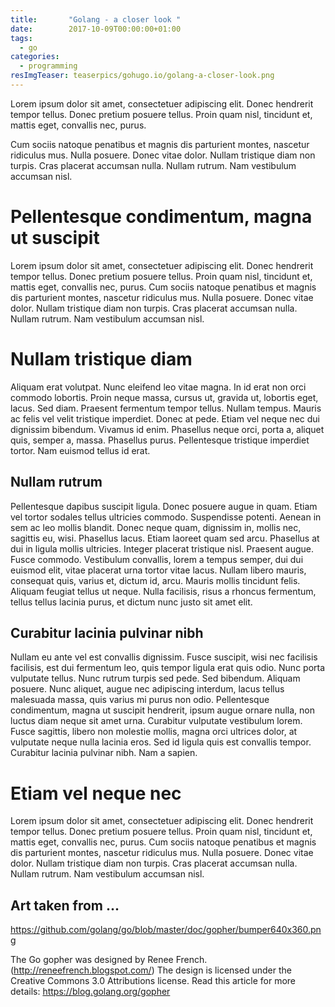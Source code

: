 ```yaml
---
title:       "Golang - a closer look "
date:        2017-10-09T00:00:00+01:00
tags:
  - go
categories:
  - programming
resImgTeaser: teaserpics/gohugo.io/golang-a-closer-look.png
---
```


Lorem ipsum dolor sit amet, consectetuer adipiscing elit. Donec
hendrerit tempor tellus. Donec pretium posuere tellus. Proin quam
nisl, tincidunt et, mattis eget, convallis nec, purus. 

Cum sociis natoque penatibus et magnis dis parturient montes, nascetur
ridiculus mus. Nulla posuere. Donec vitae dolor. Nullam tristique diam
non turpis. Cras placerat accumsan nulla. Nullam rutrum. Nam
vestibulum accumsan nisl.

<!--more-->

# Pellentesque condimentum, magna ut suscipit
Lorem ipsum dolor sit amet, consectetuer adipiscing elit. Donec
hendrerit tempor tellus. Donec pretium posuere tellus. Proin quam
nisl, tincidunt et, mattis eget, convallis nec, purus. Cum sociis
natoque penatibus et magnis dis parturient montes, nascetur ridiculus
mus. Nulla posuere. Donec vitae dolor. Nullam tristique diam non
turpis. Cras placerat accumsan nulla. Nullam rutrum. Nam vestibulum
accumsan nisl.


# Nullam tristique diam
Aliquam erat volutpat. Nunc eleifend leo vitae magna. In id erat non
orci commodo lobortis. Proin neque massa, cursus ut, gravida ut,
lobortis eget, lacus. Sed diam. Praesent fermentum tempor tellus.
Nullam tempus. Mauris ac felis vel velit tristique imperdiet. Donec
at pede. Etiam vel neque nec dui dignissim bibendum. Vivamus id
enim. Phasellus neque orci, porta a, aliquet quis, semper a, massa.
Phasellus purus. Pellentesque tristique imperdiet tortor. Nam
euismod tellus id erat.

## Nullam rutrum
Pellentesque dapibus suscipit ligula. Donec posuere augue in quam.
Etiam vel tortor sodales tellus ultricies commodo. Suspendisse
potenti. Aenean in sem ac leo mollis blandit. Donec neque quam,
dignissim in, mollis nec, sagittis eu, wisi. Phasellus lacus. Etiam
laoreet quam sed arcu. Phasellus at dui in ligula mollis ultricies.
Integer placerat tristique nisl. Praesent augue. Fusce commodo.
Vestibulum convallis, lorem a tempus semper, dui dui euismod elit,
vitae placerat urna tortor vitae lacus. Nullam libero mauris,
consequat quis, varius et, dictum id, arcu. Mauris mollis tincidunt
felis. Aliquam feugiat tellus ut neque. Nulla facilisis, risus a
rhoncus fermentum, tellus tellus lacinia purus, et dictum nunc justo
sit amet elit.


## Curabitur lacinia pulvinar nibh

Nullam eu ante vel est convallis dignissim. Fusce suscipit, wisi nec
facilisis facilisis, est dui fermentum leo, quis tempor ligula erat
quis odio. Nunc porta vulputate tellus. Nunc rutrum turpis sed pede.
Sed bibendum. Aliquam posuere. Nunc aliquet, augue nec adipiscing
interdum, lacus tellus malesuada massa, quis varius mi purus non odio.
Pellentesque condimentum, magna ut suscipit hendrerit, ipsum augue
ornare nulla, non luctus diam neque sit amet urna. Curabitur
vulputate vestibulum lorem. Fusce sagittis, libero non molestie
mollis, magna orci ultrices dolor, at vulputate neque nulla lacinia
eros. Sed id ligula quis est convallis tempor. Curabitur lacinia
pulvinar nibh. Nam a sapien.

# Etiam vel neque nec 
Lorem ipsum dolor sit amet, consectetuer adipiscing elit. Donec
hendrerit tempor tellus. Donec pretium posuere tellus. Proin quam
nisl, tincidunt et, mattis eget, convallis nec, purus. Cum sociis
natoque penatibus et magnis dis parturient montes, nascetur ridiculus
mus. Nulla posuere. Donec vitae dolor. Nullam tristique diam non
turpis. Cras placerat accumsan nulla. Nullam rutrum. Nam vestibulum
accumsan nisl.


## Art taken from ...

https://github.com/golang/go/blob/master/doc/gopher/bumper640x360.png

The Go gopher was designed by Renee French. (http://reneefrench.blogspot.com/)
The design is licensed under the Creative Commons 3.0 Attributions license.
Read this article for more details: https://blog.golang.org/gopher
